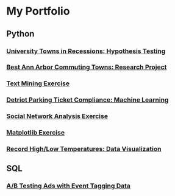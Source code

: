 # My Portfolio


## Python
### [University Towns in Recessions: Hypothesis Testing](https://nmalinow.github.io/collegetownprices.html)</br>
### [Best Ann Arbor Commuting Towns: Research Project](https://nmalinow.github.io/bestcommutesannarbor.html)</br>
### [Text Mining Exercise](https://nmalinow.github.io/dataminingproject.md)
### [Detriot Parking Ticket Compliance: Machine Learning](https://nmalinow.github.io/detroitticketcompliance.md)
### [Social Network Analysis Exercise](https://nmalinow.github.io/socialnetworkanalysis.md)
### [Matplotlib Exercise](https://nmalinow.github.io/customvisualization.md)
### [Record High/Low Temperatures: Data Visualization](https://nmalinow.github.io/recordtemperatures.md)
## SQL
### [A/B Testing Ads with Event Tagging Data](https://nmalinow.github.io/abtesting.md)
